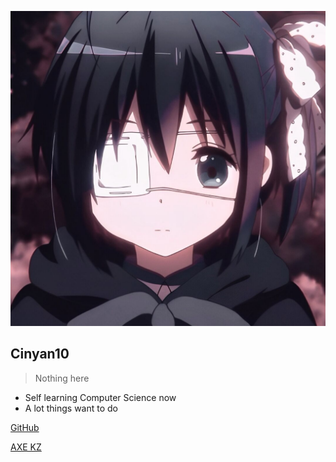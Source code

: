 ![logo](_media/rikka.jpg)

## Cinyan10

> Nothing here

- Self learning Computer Science now
- A lot things want to do

[GitHub](https://github.com/Cinyan10) 

[AXE KZ](https://www.axekz.com)